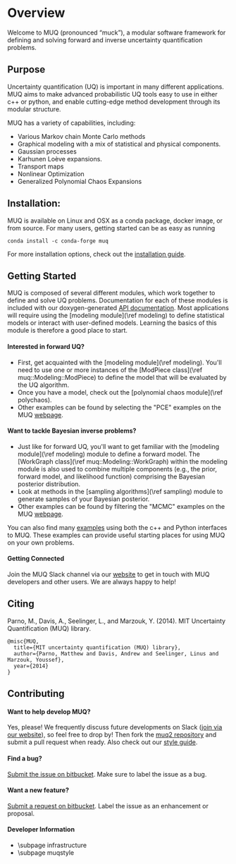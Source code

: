# Overview

Welcome to MUQ (pronounced “muck”), a modular software framework for defining and solving forward and inverse uncertainty quantification problems.

## Purpose
Uncertainty quantification (UQ) is important in many different applications.
MUQ aims to make advanced probabilistic UQ tools easy to use in either c++ or python,
and enable cutting-edge method development through its modular structure.

MUQ has a variety of capabilities, including:

*  Various Markov chain Monte Carlo methods
*  Graphical modeling with a mix of statistical and physical components.
*  Gaussian processes
*  Karhunen Loève expansions.
*  Transport maps
*  Nonlinear Optimization
*  Generalized Polynomial Chaos Expansions

## Installation:
MUQ is available on Linux and OSX as a conda package, docker image, or from source. For many users, getting started can be as easy as running

```
conda install -c conda-forge muq
```

For more installation options, check out the [installation guide](https://mituq.bitbucket.io/source/_site/latest/muqinstall.html).

## Getting Started

MUQ is composed of several different modules, which work together to define and solve UQ problems.  Documentation for each of these modules is included with our doxygen-generated [API documentation](https://mituq.bitbucket.io/source/_site/latest/index.html).   Most applications will require using the [modeling module](\ref modeling) to define statistical models or interact with user-defined models.  Learning the basics of this module is therefore a good place to start.

#### Interested in forward UQ?
- First, get acquainted with the [modeling module](\ref modeling).  You'll need to use one or more instances of the [ModPiece class](\ref muq::Modeling::ModPiece) to define the model that will be evaluated by the UQ algorithm.
- Once you have a model, check out the [polynomial chaos module](\ref polychaos).
- Other examples can be found by selecting the "PCE" examples on the MUQ [webpage](https://mituq.bitbucket.io/source/_site/examples.html).

#### Want to tackle Bayesian inverse problems?
- Just like for forward UQ, you'll want to get familiar with the [modeling module](\ref modeling) module to define a forward model.  The [WorkGraph class](\ref muq::Modeling::WorkGraph) within the modeling module is also used to combine multiple components (e.g., the prior, forward model, and likelihood function) comprising the Bayesian posterior distribution.
- Look at methods in the [sampling algorithms](\ref sampling) module to generate samples of your Bayesian posterior.
- Other examples can be found by filtering the "MCMC" examples on the MUQ [webpage](https://mituq.bitbucket.io/source/_site/examples.html).

You can also find many [examples](https://mituq.bitbucket.io/source/_site/examples.html) using both the c++ and Python interfaces to MUQ.  These examples can provide useful starting places for using MUQ on your own problems.

#### Getting Connected
Join the MUQ Slack channel via our [website](http://muq.mit.edu/) to get in touch with MUQ developers and other users. We are always happy to help!

## Citing
Parno, M., Davis, A., Seelinger, L., and Marzouk, Y. (2014). MIT Uncertainty Quantification (MUQ) library.

<div><pre><code class="language-plaintext">@misc{MUQ,
  title={MIT uncertainty quantification (MUQ) library},
  author={Parno, Matthew and Davis, Andrew and Seelinger, Linus and Marzouk, Youssef},
  year={2014}
}</code></pre></div>

## Contributing

#### Want to help develop MUQ?
Yes, please! We frequently discuss future developments on Slack ([join via our website](http://muq.mit.edu/)), so feel free to drop by!
Then fork the [muq2 repository](https://bitbucket.org/mituq/muq2/src/master/) and submit a pull request when ready.
Also check out our [style guide](https://mituq.bitbucket.io/source/_site/latest/muqstyle.html).

#### Find a bug?
[Submit the issue on bitbucket](https://bitbucket.org/mituq/muq2/issues/new).  Make sure to label the issue as a bug.

#### Want a new feature?
[Submit a request on bitbucket](https://bitbucket.org/mituq/muq2/issues/new).  Label the issue as an enhancement or proposal.


#### Developer Information
- \subpage infrastructure
- \subpage muqstyle

